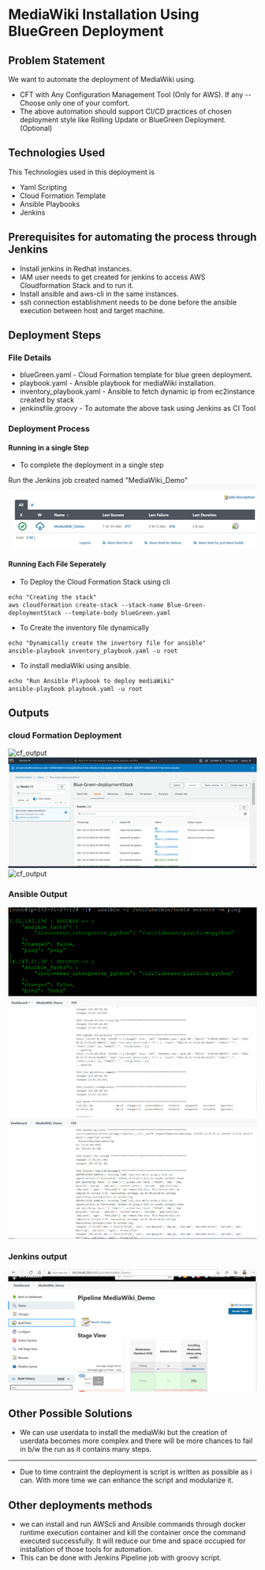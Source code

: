 # MediaWiki Installation Using BlueGreen Deployment

## Problem Statement
We want to automate the deployment of MediaWiki using.
* CFT with Any Configuration Management Tool (Only for AWS). If any
--
Choose only one of your comfort.
* The above automation should support CI/CD practices of chosen deployment style like Rolling Update or BlueGreen Deployment. (Optional)

## Technologies Used
This Technologies used in this deployment is
* Yaml Scripting
* Cloud Formation Template
* Ansible Playbooks
* Jenkins

## Prerequisites for automating the process through Jenkins
* Install jenkins in Redhat instances.
* IAM user needs to get created for jenkins to access AWS Cloudformation Stack and to run it.
* Install ansible and aws-cli in the same instances.
* ssh connection establishment needs to be done before the ansible execution between host and target machine.

## Deployment Steps

### File Details
* blueGreen.yaml                 - Cloud Formation template for blue green deployment.
* playbook.yaml                  - Ansible playbook for mediaWiki installation.
* inventory_playbook.yaml        - Ansible to fetch dynamic ip from ec2instance created by stack
* jenkinsfile.groovy             - To automate the above task using Jenkins as CI Tool

### Deployment Process

#### Running in a single Step
* To complete the deployment in a single step

Run the Jenkins job created named "MediaWiki_Demo"
<img src="https://github.com/Maheshm123/MediaWiki_CFT_Ansible/blob/b1a2a5a2e6533791a93eb10ba402335651b5ab99/outputs/Jenkins_pipeline_job.PNG" alt="cf_output">



#### Running Each File Seperately
* To Deploy the Cloud Formation Stack using cli
```
echo "Creating the stack"
aws cloudformation create-stack --stack-name Blue-Green-deploymentStack --template-body blueGreen.yaml
```

* To Create the inventory file dynamically
```
echo "Dynamically create the invertory file for ansible"
ansible-playbook inventory_playbook.yaml -u root
```

* To install mediaWiki using ansible.
```
echo "Run Ansible Playbook to deploy mediaWiki"
ansible-playbook playbook.yaml -u root
```

## Outputs
### cloud Formation Deployment
<img src="https://github.com/Maheshm123/MediaWiki_CFT_Ansible/blob/b1a2a5a2e6533791a93eb10ba402335651b5ab99/outputs/CFTChangesetScreenshot" alt="cf_output">
<img src="https://github.com/Maheshm123/MediaWiki_CFT_Ansible/blob/b1a2a5a2e6533791a93eb10ba402335651b5ab99/outputs/cf-output-blue_green.png" alt="cf_output">
<img src="https://github.com/Maheshm123/MediaWiki_CFT_Ansible/blob/b1a2a5a2e6533791a93eb10ba402335651b5ab99/outputs/Cf-output-bluegreen-complete" alt="cf_output">

### Ansible Output
<img src="https://github.com/Maheshm123/MediaWiki_CFT_Ansible/blob/b1a2a5a2e6533791a93eb10ba402335651b5ab99/outputs/ansible_connection.png" alt="ansible1">
<img src="https://github.com/Maheshm123/MediaWiki_CFT_Ansible/blob/b1a2a5a2e6533791a93eb10ba402335651b5ab99/outputs/MediawikiSetup_throughJenkins3.png" alt="ansible2">
<img src="https://github.com/Maheshm123/MediaWiki_CFT_Ansible/blob/b1a2a5a2e6533791a93eb10ba402335651b5ab99/outputs/MediawikiSetup-Ansible_throughJenkins.png" alt="ansible2">

### Jenkins output
<img src="https://github.com/Maheshm123/MediaWiki_CFT_Ansible/blob/b1a2a5a2e6533791a93eb10ba402335651b5ab99/outputs/AutomationPipeline_using Jenkins.png" alt="jenkins1">

## Other Possible Solutions
* We can use userdata to install the mediaWiki but the creation of userdata becomes more complex and there will be more chances to fail in b/w the run as it contains many steps.


---------------------------------------------------------------------------------------------------------------------------------------------------

- Due to time contraint the deployment is script is written as possible as i can. With more time we can enhance the script and modularize it.

## Other deployments methods

* we can install and run AWScli and Ansible commands through docker runtime execution container and kill the container once the command executed successfully. It will reduce our time and space occupied for installation of those tools for automation.
* This can be done with Jenkins Pipeline job with groovy script.
